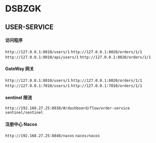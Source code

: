 # DSBZGK
## USER-SERVICE
#### 访问程序
`http://127.0.0.1:8010/users/1`
`http://127.0.0.1:8020/orders/1/1`
`http://127.0.0.1:8010/api/users/1`
`http://127.0.0.1:8020/orders/1/1`
#### GateWay 网关
`http://127.0.0.1:8010/users/1`
`http://127.0.0.1:8020/orders/1/1`
`http://127.0.0.1:7010/users/1`
`http://127.0.0.1:7010/orders/1/1`
#### sentinel 限流
`http://192.168.27.25:8038/#/dashboard/flow/order-service`
`sentinel/sentinel`
#### 注册中心 Nacos
`http://192.168.27.25:8848/nacos`
`nacos/nacos`
